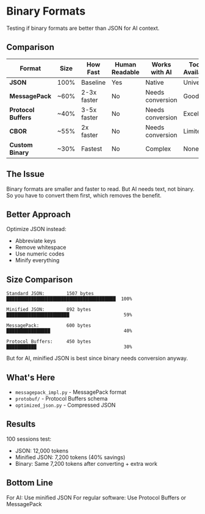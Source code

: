 # Binary Formats

Testing if binary formats are better than JSON for AI context.

## Comparison

| Format | Size | How Fast | Human Readable | Works with AI | Tools Available |
|--------|------|----------|----------------|---------------|-----------------|
| **JSON** | 100% | Baseline | Yes | Native | Universal |
| **MessagePack** | ~60% | 2-3x faster | No | Needs conversion | Good |
| **Protocol Buffers** | ~40% | 3-5x faster | No | Needs conversion | Excellent |
| **CBOR** | ~55% | 2x faster | No | Needs conversion | Limited |
| **Custom Binary** | ~30% | Fastest | No | Complex | None |

## The Issue

Binary formats are smaller and faster to read. But AI needs text, not binary. So you have to convert them first, which removes the benefit.

## Better Approach

Optimize JSON instead:
- Abbreviate keys
- Remove whitespace
- Use numeric codes
- Minify everything

## Size Comparison

```
Standard JSON:        1507 bytes
████████████████████████████████████████  100%

Minified JSON:        892 bytes
███████████████████████                    59%

MessagePack:          600 bytes
████████████████                           40%

Protocol Buffers:     450 bytes
███████████                                30%
```

But for AI, minified JSON is best since binary needs conversion anyway.

## What's Here

- `messagepack_impl.py` - MessagePack format
- `protobuf/` - Protocol Buffers schema
- `optimized_json.py` - Compressed JSON

## Results

100 sessions test:
- JSON: 12,000 tokens
- Minified JSON: 7,200 tokens (40% savings)
- Binary: Same 7,200 tokens after converting + extra work

## Bottom Line

For AI: Use minified JSON
For regular software: Use Protocol Buffers or MessagePack
